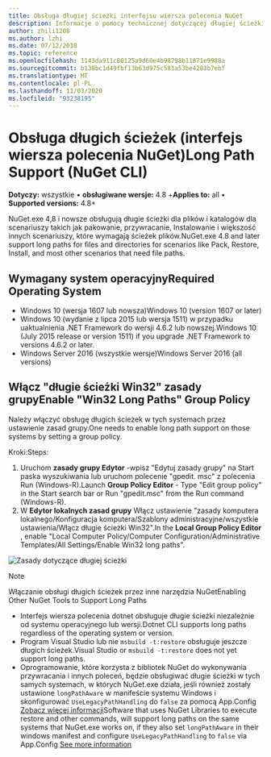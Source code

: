```yaml
---
title: Obsługa długiej ścieżki interfejsu wiersza polecenia NuGet
description: Informacje o pomocy technicznej dotyczącej długiej ścieżki nuget.exe
author: zhili1208
ms.author: lzhi
ms.date: 07/12/2018
ms.topic: reference
ms.openlocfilehash: 1143da911c80125a9d60e4b98798b11871e9988a
ms.sourcegitcommit: b138bc1d49fbf13b63d975c581a53be4283b7ebf
ms.translationtype: MT
ms.contentlocale: pl-PL
ms.lasthandoff: 11/03/2020
ms.locfileid: "93238195"
---
```

# <a name="long-path-support-nuget-cli"></a><span data-ttu-id="3df5d-103">Obsługa długich ścieżek (interfejs wiersza polecenia NuGet)</span><span class="sxs-lookup"><span data-stu-id="3df5d-103">Long Path Support (NuGet CLI)</span></span>

<span data-ttu-id="3df5d-104">**Dotyczy:** wszystkie &bullet; **obsługiwane wersje:** 4.8 +</span><span class="sxs-lookup"><span data-stu-id="3df5d-104">**Applies to:** all &bullet; **Supported versions:** 4.8+</span></span>

<span data-ttu-id="3df5d-105">NuGet.exe 4,8 i nowsze obsługują długie ścieżki dla plików i katalogów dla scenariuszy takich jak pakowanie, przywracanie, Instalowanie i większość innych scenariuszy, które wymagają ścieżek plików.</span><span class="sxs-lookup"><span data-stu-id="3df5d-105">NuGet.exe 4.8 and later support long paths for files and directories for scenarios like Pack, Restore, Install, and most other scenarios that need file paths.</span></span>

## <a name="required-operating-system"></a><span data-ttu-id="3df5d-106">Wymagany system operacyjny</span><span class="sxs-lookup"><span data-stu-id="3df5d-106">Required Operating System</span></span>

-   <span data-ttu-id="3df5d-107">Windows 10 (wersja 1607 lub nowsza)</span><span class="sxs-lookup"><span data-stu-id="3df5d-107">Windows 10 (version 1607 or later)</span></span>
-   <span data-ttu-id="3df5d-108">Windows 10 (wydanie z lipca 2015 lub wersja 1511) w przypadku uaktualnienia .NET Framework do wersji 4.6.2 lub nowszej.</span><span class="sxs-lookup"><span data-stu-id="3df5d-108">Windows 10 (July 2015 release or version 1511) if you upgrade .NET Framework to versions 4.6.2 or later.</span></span>
-   <span data-ttu-id="3df5d-109">Windows Server 2016 (wszystkie wersje)</span><span class="sxs-lookup"><span data-stu-id="3df5d-109">Windows Server 2016 (all versions)</span></span>

## <a name="enable-win32-long-paths-group-policy"></a><span data-ttu-id="3df5d-110">Włącz "długie ścieżki Win32" zasady grupy</span><span class="sxs-lookup"><span data-stu-id="3df5d-110">Enable "Win32 Long Paths" Group Policy</span></span>

<span data-ttu-id="3df5d-111">Należy włączyć obsługę długich ścieżek w tych systemach przez ustawienie zasad grupy.</span><span class="sxs-lookup"><span data-stu-id="3df5d-111">One needs to enable long path support on those systems by setting a group policy.</span></span>

<span data-ttu-id="3df5d-112">Kroki:</span><span class="sxs-lookup"><span data-stu-id="3df5d-112">Steps:</span></span>
1. <span data-ttu-id="3df5d-113">Uruchom **zasady grupy Edytor** -wpisz "Edytuj zasady grupy" na Start paska wyszukiwania lub uruchom polecenie "gpedit. msc" z polecenia Run (Windows-R).</span><span class="sxs-lookup"><span data-stu-id="3df5d-113">Launch **Group Policy Editor** - Type "Edit group policy" in the Start search bar or Run "gpedit.msc" from the Run command (Windows-R).</span></span>
2. <span data-ttu-id="3df5d-114">W **Edytor lokalnych zasad grupy** Włącz ustawienie "zasady komputera lokalnego/Konfiguracja komputera/Szablony administracyjne/wszystkie ustawienia/Włącz długie ścieżki Win32".</span><span class="sxs-lookup"><span data-stu-id="3df5d-114">In the **Local Group Policy Editor** , enable "Local Computer Policy/Computer Configuration/Administrative Templates/All Settings/Enable Win32 long paths".</span></span>

![Zasady dotyczące długiej ścieżki](media/LongPathPolicy.png)


> [!Note]
> <span data-ttu-id="3df5d-116">Włączanie obsługi długich ścieżek przez inne narzędzia NuGet</span><span class="sxs-lookup"><span data-stu-id="3df5d-116">Enabling Other NuGet Tools to Support Long Paths</span></span>
>
> -   <span data-ttu-id="3df5d-117">Interfejs wiersza polecenia dotnet obsługuje długie ścieżki niezależnie od systemu operacyjnego lub wersji.</span><span class="sxs-lookup"><span data-stu-id="3df5d-117">Dotnet CLI supports long paths regardless of the operating system or version.</span></span>
> -   <span data-ttu-id="3df5d-118">Program Visual Studio lub nie `msbuild -t:restore` obsługuje jeszcze długich ścieżek.</span><span class="sxs-lookup"><span data-stu-id="3df5d-118">Visual Studio or `msbuild -t:restore` does not yet support long paths.</span></span>
> -   <span data-ttu-id="3df5d-119">Oprogramowanie, które korzysta z bibliotek NuGet do wykonywania przywracania i innych poleceń, będzie obsługiwać długie ścieżki w tych samych systemach, w których NuGet.exe działa, jeśli również zostały ustawione `longPathAware` w manifeście systemu Windows i skonfigurować `UseLegacyPathHandling` do `false` za pomocą App.Config [Zobacz więcej informacji](/archive/blogs/jeremykuhne/net-4-6-2-and-long-paths-on-windows-10)</span><span class="sxs-lookup"><span data-stu-id="3df5d-119">Software that uses NuGet Libraries to execute restore and other commands, will support long paths on the same systems that NuGet.exe works on, if they also set `longPathAware` in their windows manifest and configure `UseLegacyPathHandling` to `false` via App.Config [See more information](/archive/blogs/jeremykuhne/net-4-6-2-and-long-paths-on-windows-10)</span></span>